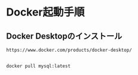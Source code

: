 # Docker起動手順

## Docker Desktopのインストール	
	https://www.docker.com/products/docker-desktop/

## 

```docker pull mysql:latest```
